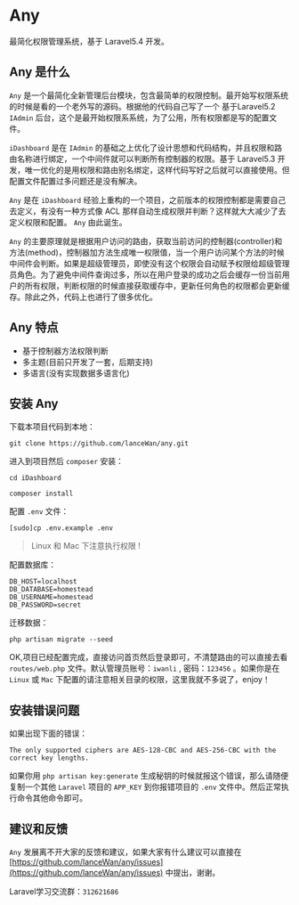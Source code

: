 # Any
最简化权限管理系统，基于 Laravel5.4 开发。

## Any 是什么
`Any` 是一个最简化全新管理后台模块，包含最简单的权限控制。最开始写权限系统的时候是看的一个老外写的源码。根据他的代码自己写了一个 基于Laravel5.2 `IAdmin` 后台，这个是最开始权限系系统，为了公用，所有权限都是写的配置文件。

`iDashboard` 是在 `IAdmin` 的基础之上优化了设计思想和代码结构，并且权限和路由名称进行绑定，一个中间件就可以判断所有控制器的权限。基于 Laravel5.3 开发，唯一优化的是用权限和路由别名绑定，这样代码写好之后就可以直接使用。但配置文件配置过多问题还是没有解决。

`Any` 是在 `iDashboard` 经验上重构的一个项目，之前版本的权限控制都是需要自己去定义，有没有一种方式像 ACL 那样自动生成权限并判断？这样就大大减少了去定义权限和配置。 `Any` 由此诞生。

`Any` 的主要原理就是根据用户访问的路由，获取当前访问的控制器(controller)和方法(method)，控制器加方法生成唯一权限值，当一个用户访问某个方法的时候中间件会判断。如果是超级管理员，即使没有这个权限会自动赋予权限给超级管理员角色。为了避免中间件查询过多，所以在用户登录的成功之后会缓存一份当前用户的所有权限，判断权限的时候直接获取缓存中，更新任何角色的权限都会更新缓存。除此之外，代码上也进行了很多优化。

## Any 特点
- 基于控制器方法权限判断
- 多主题(目前只开发了一套，后期支持)
- 多语言(没有实现数据多语言化)

## 安装 Any
下载本项目代码到本地：
```
git clone https://github.com/lanceWan/any.git
```

进入到项目然后 `composer` 安装：

```
cd iDashboard

composer install
```

配置 `.env` 文件：
```
[sudo]cp .env.example .env
```

> Linux 和 Mac 下注意执行权限 !

配置数据库：
```
DB_HOST=localhost
DB_DATABASE=homestead
DB_USERNAME=homestead
DB_PASSWORD=secret
```

迁移数据：
```
php artisan migrate --seed
```

OK,项目已经配置完成，直接访问首页然后登录即可，不清楚路由的可以直接去看 `routes/web.php` 文件。默认管理员账号：`iwanli` , 密码：`123456` 。如果你是在 `Linux` 或 `Mac` 下配置的请注意相关目录的权限，这里我就不多说了，enjoy！

## 安装错误问题
如果出现下面的错误：
```
The only supported ciphers are AES-128-CBC and AES-256-CBC with the correct key lengths.
```

如果你用 `php artisan key:generate` 生成秘钥的时候就报这个错误，那么请随便复制一个其他 `Laravel` 项目的 `APP_KEY` 到你报错项目的 `.env` 文件中。然后正常执行命令其他命令即可。

## 建议和反馈
`Any` 发展离不开大家的反馈和建议，如果大家有什么建议可以直接在 [https://github.com/lanceWan/any/issues](https://github.com/lanceWan/any/issues) 中提出，谢谢。

Laravel学习交流群：`312621686`